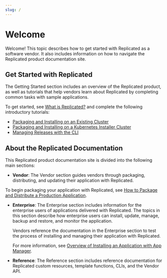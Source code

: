 ```yaml
---
slug: /
---
```

# Welcome

Welcome! This topic describes how to get started with Replicated as a software vendor. It also includes information on how to navigate the Replicated product documentation site.

## Get Started with Replicated

The Getting Started section includes an overview of the Replicated product, as well as tutorials that help vendors learn about Replicated by completing common tasks with sample applications.

To get started, see [What is Replicated?](intro-replicated) and complete the following introductory tutorials:
* [Packaging and Installing on an Existing Cluster](/vendor/tutorial-installing-with-existing-cluster)
* [Packaging and Installing on a Kubernetes Installer Cluster](/vendor/tutorial-installing-without-existing-cluster)
* [Managing Releases with the CLI](/vendor/tutorial-installing-with-cli)

## About the Replicated Documentation

This Replicated product documentation site is divided into the following main sections:

 * **Vendor**: The Vendor section guides vendors through packaging,
 distributing, and updating their application with Replicated.

 To begin packaging your application with Replicated, see [How to Package and Distribute a Production Application](vendor/distributing-workflow).

 * **Enterprise**: The Enterprise section includes information for the enterprise users
 of applications delivered with Replicated. The topics in this section describe
 how enterprise users can install, update, manage, backup and restore, and monitor the application.

   Vendors reference the documentation in the Enterprise section to test the process of installing and managing their application with Replicated.

   For more information, see [Overview of Installing an Application with App Manager](enterprise/installing-overview).

* **Reference**: The Reference section includes reference documentation for Replicated custom resources, template functions, CLIs, and the Vendor API.
